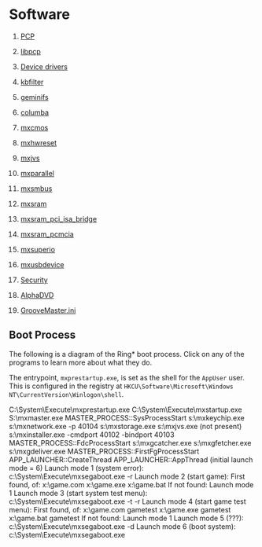 Software
========

1.  [PCP](/eamuse/sega/software/pcp/)

1.  [libpcp](/eamuse/sega/software/pcp/libpcp.html)

3.  [Device drivers](/eamuse/sega/software/drivers/)

1.  [kbfilter](/eamuse/sega/software/drivers#kbfilter)
2.  [geminifs](/eamuse/sega/software/drivers#geminifs)
3.  [columba](/eamuse/sega/software/drivers#columba)
4.  [mxcmos](/eamuse/sega/software/drivers#mxcmos)
5.  [mxhwreset](/eamuse/sega/software/drivers#mxhwreset)
6.  [mxjvs](/eamuse/sega/software/drivers#mxjvs)
7.  [mxparallel](/eamuse/sega/software/drivers#mxparallel)
8.  [mxsmbus](/eamuse/sega/software/drivers#mxsmbus)
9.  [mxsram](/eamuse/sega/software/drivers#mxsram)
10.  [mxsram\_pci\_isa\_bridge](/eamuse/sega/software/drivers#mxsram_pci_isa_bridge)
11.  [mxsram\_pcmcia](/eamuse/sega/software/drivers#mxsram_pcmcia)
12.  [mxsuperio](/eamuse/sega/software/drivers#mxsuperio)
13.  [mxusbdevice](/eamuse/sega/software/drivers#mxusbdevice)

5.  [Security](/eamuse/sega/software/security/)

1.  [AlphaDVD](/eamuse/sega/software/security/alphadvd.html)

7.  [GrooveMaster.ini](/eamuse/sega/software/groovemaster.html)

Boot Process
------------

The following is a diagram of the Ring\* boot process. Click on any of the programs to learn more about what they do.

The entrypoint, `mxprestartup.exe`, is set as the shell for the `AppUser` user. This is configured in the registry at `HKCU\Software\Microsoft\Windows NT\CurrentVersion\Winlogon\shell`.

C:\\System\\Execute\\mxprestartup.exe C:\\System\\Execute\\mxstartup.exe S:\\mxmaster.exe MASTER\_PROCESS::SysProcessStart s:\\mxkeychip.exe s:\\mxnetwork.exe -p 40104 s:\\mxstorage.exe s:\\mxjvs.exe (not present) s:\\mxinstaller.exe -cmdport 40102 -bindport 40103 MASTER\_PROCESS::FdcProcessStart s:\\mxgcatcher.exe s:\\mxgfetcher.exe s:\\mxgdeliver.exe MASTER\_PROCESS::FirstFgProcessStart APP\_LAUNCHER::CreateThread APP\_LAUNCHER::AppThread (initial launch mode = 6) Launch mode 1 (system error): c:\\System\\Execute\\mxsegaboot.exe -r Launch mode 2 (start game): First found, of: x:\\game.com x:\\game.exe x:\\game.bat If not found: Launch mode 1 Launch mode 3 (start system test menu): c:\\System\\Execute\\mxsegaboot.exe -t -r Launch mode 4 (start game test menu): First found, of: x:\\game.com gametest x:\\game.exe gametest x:\\game.bat gametest If not found: Launch mode 1 Launch mode 5 (???): c:\\System\\Execute\\mxsegaboot.exe -d Launch mode 6 (boot system): c:\\System\\Execute\\mxsegaboot.exe
